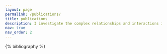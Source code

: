 ```yaml
---
layout: page
permalink: /publications/
title: publications
description: I investigate the complex relationships and interactions involving people and technology.
nav: true
nav_order: 2
---
```


<!-- _pages/publications.md -->
<div class="publications">

{% bibliography %}

</div>
